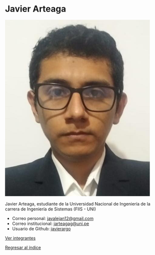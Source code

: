 # Javier Arteaga

![Javier Arteaga Gonzales](jav.jpg)

Javier Arteaga, estudiante de la Universidad Nacional de Ingeniería de la carrera de Ingeniería de Sistemas (FIIS - UNI)

- Correo personal: javalejan12@gmail.com
- Correo institucional: jarteagag@uni.pe
- Usuario de Github: [javierargo](https://github.com/javierargo)

[Ver integrantes](../integrantes.md)

[Regresar al índice](../../proyecto.md)